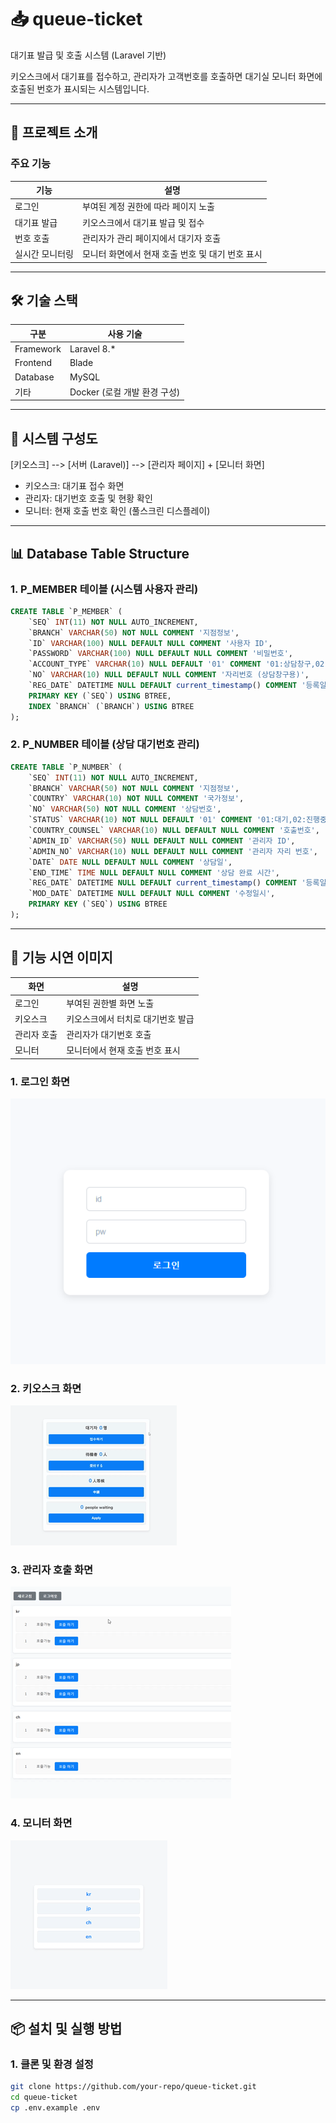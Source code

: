 # 📥 queue-ticket

대기표 발급 및 호출 시스템 (Laravel 기반)

키오스크에서 대기표를 접수하고, 관리자가 고객번호를 호출하면 대기실 모니터 화면에 호출된 번호가 표시되는 시스템입니다.

---

## 📌 프로젝트 소개

### 주요 기능
| 기능 | 설명 |
|---|---|
| 로그인 | 부여된 계정 권한에 따라 페이지 노출 |
| 대기표 발급 | 키오스크에서 대기표 발급 및 접수 |
| 번호 호출 | 관리자가 관리 페이지에서 대기자 호출 |
| 실시간 모니터링 | 모니터 화면에서 현재 호출 번호 및 대기 번호 표시 |

---

## 🛠️ 기술 스택

| 구분 | 사용 기술 |
|---|---|
| Framework | Laravel 8.* |
| Frontend | Blade |
| Database | MySQL |
| 기타 | Docker (로컬 개발 환경 구성) |

---

## 📐 시스템 구성도
[키오스크] --> [서버 (Laravel)] --> [관리자 페이지] + [모니터 화면]

- 키오스크: 대기표 접수 화면
- 관리자: 대기번호 호출 및 현황 확인
- 모니터: 현재 호출 번호 확인 (풀스크린 디스플레이)

---

## 📊 Database Table Structure

### 1. P_MEMBER 테이블 (시스템 사용자 관리)

```sql
CREATE TABLE `P_MEMBER` (
    `SEQ` INT(11) NOT NULL AUTO_INCREMENT,
    `BRANCH` VARCHAR(50) NOT NULL COMMENT '지점정보',
    `ID` VARCHAR(100) NULL DEFAULT NULL COMMENT '사용자 ID',
    `PASSWORD` VARCHAR(100) NULL DEFAULT NULL COMMENT '비밀번호',
    `ACCOUNT_TYPE` VARCHAR(10) NULL DEFAULT '01' COMMENT '01:상담창구,02:키오스크,03:호출알림프론트',
    `NO` VARCHAR(10) NULL DEFAULT NULL COMMENT '자리번호 (상담창구용)',
    `REG_DATE` DATETIME NULL DEFAULT current_timestamp() COMMENT '등록일시',
    PRIMARY KEY (`SEQ`) USING BTREE,
    INDEX `BRANCH` (`BRANCH`) USING BTREE
);
```

### 2. P_NUMBER 테이블 (상담 대기번호 관리)

```sql
CREATE TABLE `P_NUMBER` (
    `SEQ` INT(11) NOT NULL AUTO_INCREMENT,
    `BRANCH` VARCHAR(50) NOT NULL COMMENT '지점정보',
    `COUNTRY` VARCHAR(10) NOT NULL COMMENT '국가정보',
    `NO` VARCHAR(50) NOT NULL COMMENT '상담번호',
    `STATUS` VARCHAR(10) NOT NULL DEFAULT '01' COMMENT '01:대기,02:진행중,03:완료',
    `COUNTRY_COUNSEL` VARCHAR(10) NULL DEFAULT NULL COMMENT '호출번호',
    `ADMIN_ID` VARCHAR(50) NULL DEFAULT NULL COMMENT '관리자 ID',
    `ADMIN_NO` VARCHAR(10) NULL DEFAULT NULL COMMENT '관리자 자리 번호',
    `DATE` DATE NULL DEFAULT NULL COMMENT '상담일',
    `END_TIME` TIME NULL DEFAULT NULL COMMENT '상담 완료 시간',
    `REG_DATE` DATETIME NULL DEFAULT current_timestamp() COMMENT '등록일시',
    `MOD_DATE` DATETIME NULL DEFAULT NULL COMMENT '수정일시',
    PRIMARY KEY (`SEQ`) USING BTREE
);
```

---

## 📲 기능 시연 이미지

|화면|설명|
|---|---|
| 로그인 | 부여된 권한별 화면 노출 |
| 키오스크 | 키오스크에서 터치로 대기번호 발급 |
| 관리자 호출 | 관리자가 대기번호 호출 |
| 모니터 | 모니터에서 현재 호출 번호 표시 |

### 1. 로그인 화면
![로그인 화면](docs/assets/images/로그인.png)

### 2. 키오스크 화면
![키오스크 화면](docs/assets/images/키오스크.gif)

### 3. 관리자 호출 화면
![호출 화면](docs/assets/images/호출.gif)

### 4. 모니터 화면
![모니터 화면](docs/assets/images/모니터.gif)

---

## 📦 설치 및 실행 방법

### 1. 클론 및 환경 설정

```bash
git clone https://github.com/your-repo/queue-ticket.git
cd queue-ticket
cp .env.example .env
```

